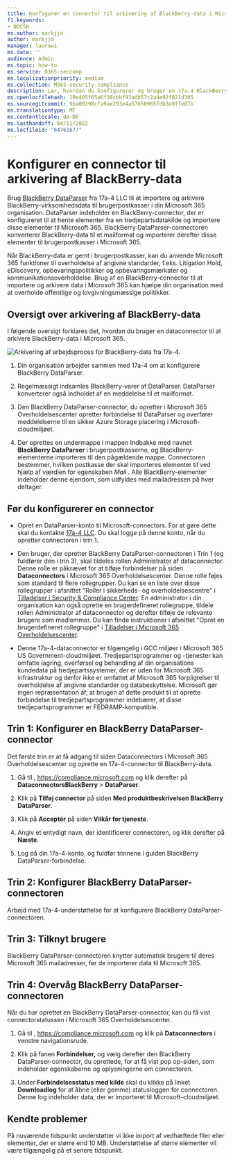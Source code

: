 ```yaml
---
title: Konfigurer en connector til arkivering af BlackBerry-data i Microsoft 365
f1.keywords:
- NOCSH
ms.author: markjjo
author: markjjo
manager: laurawi
ms.date: ''
audience: Admin
ms.topic: how-to
ms.service: O365-seccomp
ms.localizationpriority: medium
ms.collection: M365-security-compliance
description: Lær, hvordan du konfigurerer og bruger en 17a-4 BlackBerry DataParser-connector til at importere og arkivere BlackBerry-data i Microsoft 365.
ms.openlocfilehash: 19e405f65a6f38cbbf93adb57c2a4e92f821d305
ms.sourcegitcommit: 9ba00298cfa9ae293e4a57650965fdb3e8ffe07b
ms.translationtype: MT
ms.contentlocale: da-DK
ms.lasthandoff: 04/11/2022
ms.locfileid: "64761677"
---
```

# <a name="set-up-a-connector-to-archive-blackberry-data"></a>Konfigurer en connector til arkivering af BlackBerry-data

Brug [BlackBerry DataParser](https://www.17a-4.com/BlackBerry-dataparser/) fra 17a-4 LLC til at importere og arkivere BlackBerry-virksomhedsdata til brugerpostkasser i din Microsoft 365 organisation. DataParser indeholder en BlackBerry-connector, der er konfigureret til at hente elementer fra en tredjepartsdatakilde og importere disse elementer til Microsoft 365. BlackBerry DataParser-connectoren konverterer BlackBerry-data til et mailformat og importerer derefter disse elementer til brugerpostkasser i Microsoft 365.

Når BlackBerry-data er gemt i brugerpostkasser, kan du anvende Microsoft 365 funktioner til overholdelse af angivne standarder, f.eks. Litigation Hold, eDiscovery, opbevaringspolitikker og opbevaringsmærkater og kommunikationsoverholdelse. Brug af en BlackBerry-connector til at importere og arkivere data i Microsoft 365 kan hjælpe din organisation med at overholde offentlige og lovgivningsmæssige politikker.

## <a name="overview-of-archiving-blackberry-data"></a>Oversigt over arkivering af BlackBerry-data

I følgende oversigt forklares det, hvordan du bruger en dataconnector til at arkivere BlackBerry-data i Microsoft 365.

![Arkivering af arbejdsproces for BlackBerry-data fra 17a-4.](../media/BlackBerryDataParserConnectorWorkflow.png)

1. Din organisation arbejder sammen med 17a-4 om at konfigurere BlackBerry DataParser.

2. Regelmæssigt indsamles BlackBerry-varer af DataParser. DataParser konverterer også indholdet af en meddelelse til et mailformat.

3. Den BlackBerry DataParser-connector, du opretter i Microsoft 365 Overholdelsescenter opretter forbindelse til DataParser og overfører meddelelserne til en sikker Azure Storage placering i Microsoft-cloudmiljøet.

4. Der oprettes en undermappe i mappen Indbakke med navnet **BlackBerry DataParser** i brugerpostkasserne, og BlackBerry-elementerne importeres til den pågældende mappe. Connectoren bestemmer, hvilken postkasse der skal importeres elementer til ved hjælp af værdien for egenskaben *Mail* . Alle BlackBerry-elementer indeholder denne ejendom, som udfyldes med mailadressen på hver deltager.

## <a name="before-you-set-up-a-connector"></a>Før du konfigurerer en connector

- Opret en DataParser-konto til Microsoft-connectors. For at gøre dette skal du kontakte [17a-4 LLC](https://www.17a-4.com/contact/). Du skal logge på denne konto, når du opretter connectoren i trin 1.

- Den bruger, der opretter BlackBerry DataParser-connectoren i Trin 1 (og fuldfører den i trin 3), skal tildeles rollen Administrator af dataconnector. Denne rolle er påkrævet for at tilføje forbindelser på siden **Dataconnectors** i Microsoft 365 Overholdelsescenter. Denne rolle føjes som standard til flere rollegrupper. Du kan se en liste over disse rollegrupper i afsnittet "Roller i sikkerheds- og overholdelsescentre" i [Tilladelser i Security & Compliance Center](../security/office-365-security/permissions-in-the-security-and-compliance-center.md#roles-in-the-security--compliance-center). En administrator i din organisation kan også oprette en brugerdefineret rollegruppe, tildele rollen Administrator af dataconnector og derefter tilføje de relevante brugere som medlemmer. Du kan finde instruktioner i afsnittet "Opret en brugerdefineret rollegruppe" i [Tilladelser i Microsoft 365 Overholdelsescenter](microsoft-365-compliance-center-permissions.md#create-a-custom-role-group).

- Denne 17a-4-dataconnector er tilgængelig i GCC miljøer i Microsoft 365 US Government-cloudmiljøet. Tredjepartsprogrammer og -tjenester kan omfatte lagring, overførsel og behandling af din organisations kundedata på tredjepartssystemer, der er uden for Microsoft 365 infrastruktur og derfor ikke er omfattet af Microsoft 365 forpligtelser til overholdelse af angivne standarder og databeskyttelse. Microsoft gør ingen repræsentation af, at brugen af dette produkt til at oprette forbindelse til tredjepartsprogrammer indebærer, at disse tredjepartsprogrammer er FEDRAMP-kompatible.

## <a name="step-1-set-up-a-blackberry-dataparser-connector"></a>Trin 1: Konfigurer en BlackBerry DataParser-connector

Det første trin er at få adgang til siden Dataconnectors i Microsoft 365 Overholdelsescenter og oprette en 17a-4-connector til BlackBerry-data.

1. Gå til , <https://compliance.microsoft.com> og klik derefter på **DataconnectorsBlackBerry** >  **DataParser**.

2. Klik på **Tilføj connector** på siden **Med produktbeskrivelsen BlackBerry DataParser**.

3. Klik på **Acceptér** på siden **Vilkår for tjeneste**.

4. Angiv et entydigt navn, der identificerer connectoren, og klik derefter på **Næste**.

5. Log på din 17a-4-konto, og fuldfør trinnene i guiden BlackBerry DataParser-forbindelse.

## <a name="step-2-configure-the-blackberry-dataparser-connector"></a>Trin 2: Konfigurer BlackBerry DataParser-connectoren

Arbejd med 17a-4-understøttelse for at konfigurere BlackBerry DataParser-connectoren.

## <a name="step-3-map-users"></a>Trin 3: Tilknyt brugere

BlackBerry DataParser-connectoren knytter automatisk brugere til deres Microsoft 365 mailadresser, før de importerer data til Microsoft 365.

## <a name="step-4-monitor-the-blackberry-dataparser-connector"></a>Trin 4: Overvåg BlackBerry DataParser-connectoren

Når du har oprettet en BlackBerry DataParser-connector, kan du få vist connectorstatussen i Microsoft 365 Overholdelsescenter.

1. Gå til , <https://compliance.microsoft.com> og klik på **Dataconnectors** i venstre navigationsrude.

2. Klik på fanen **Forbindelser,** og vælg derefter den BlackBerry DataParser-connector, du oprettede, for at få vist pop op-siden, som indeholder egenskaberne og oplysningerne om connectoren.

3. Under **Forbindelsesstatus med kilde** skal du klikke på linket **Downloadlog** for at åbne (eller gemme) statusloggen for connectoren. Denne log indeholder data, der er importeret til Microsoft-cloudmiljøet.

## <a name="known-issues"></a>Kendte problemer

På nuværende tidspunkt understøtter vi ikke import af vedhæftede filer eller elementer, der er større end 10 MB. Understøttelse af større elementer vil være tilgængelig på et senere tidspunkt.
